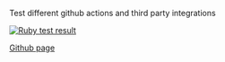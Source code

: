 Test different github actions and third party integrations

[![Ruby test result](https://github.com/DamienRobert/test_github/workflows/Ruby/badge.svg)](https://github.com/DamienRobert/test_github/actions?query=workflow%3ARuby)

[Github page](https://damienrobert.github.io/test_github/)
